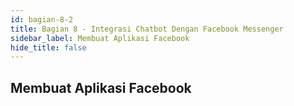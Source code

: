 ```yaml
---
id: bagian-8-2
title: Bagian 8 - Integrasi Chatbot Dengan Facebook Messenger
sidebar_label: Membuat Aplikasi Facebook
hide_title: false
---
```

## Membuat Aplikasi Facebook
